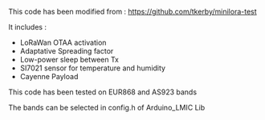 This code has been modified from : https://github.com/tkerby/minilora-test

It includes :

* LoRaWan OTAA activation
* Adaptative Spreading factor
* Low-power sleep between Tx 
* SI7021 sensor for temperature and humidity
* Cayenne Payload

This code has been tested on EUR868 and AS923 bands

The bands can be selected in config.h of Arduino_LMIC Lib

